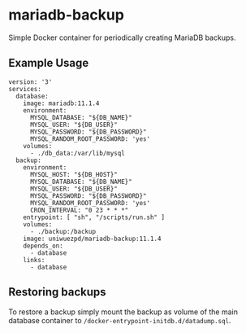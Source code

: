 # mariadb-backup
Simple Docker container for periodically creating MariaDB backups.

## Example Usage
```
version: '3'
services:
  database:
    image: mariadb:11.1.4
    environment:
      MYSQL_DATABASE: "${DB_NAME}"
      MYSQL_USER: "${DB_USER}"
      MYSQL_PASSWORD: "${DB_PASSWORD}"
      MYSQL_RANDOM_ROOT_PASSWORD: 'yes'
    volumes:
      - ./db_data:/var/lib/mysql
  backup:
    environment:
      MYSQL_HOST: "${DB_HOST}"
      MYSQL_DATABASE: "${DB_NAME}"
      MYSQL_USER: "${DB_USER}"
      MYSQL_PASSWORD: "${DB_PASSWORD}"
      MYSQL_RANDOM_ROOT_PASSWORD: 'yes'
      CRON_INTERVAL: "0 23 * * *"
    entrypoint: [ "sh", "/scripts/run.sh" ]
    volumes:
      - ./backup:/backup
    image: uniwuezpd/mariadb-backup:11.1.4
    depends_on:
      - database
    links:
      - database
```

## Restoring backups
To restore a backup simply mount the backup as volume of the main database container to `/docker-entrypoint-initdb.d/datadump.sql`.
